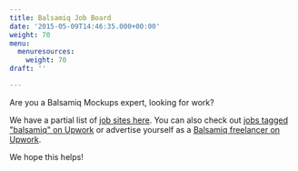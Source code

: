 ```yaml
---
title: Balsamiq Job Board
date: '2015-05-09T14:46:35.000+00:00'
weight: 70
menu:
  menuresources:
    weight: 70
draft: ''

---
```


Are you a Balsamiq Mockups expert, looking for work?

We have a partial list of [job sites here](/resources/lookingforhelp/). You can also check out [jobs tagged "balsamiq" on Upwork](https://www.upwork.com/o/jobs/browse/skill/balsamiq/) or advertise yourself as a [Balsamiq freelancer on Upwork](https://www.upwork.com/hire/balsamiq-freelancers/). 

We hope this helps!
